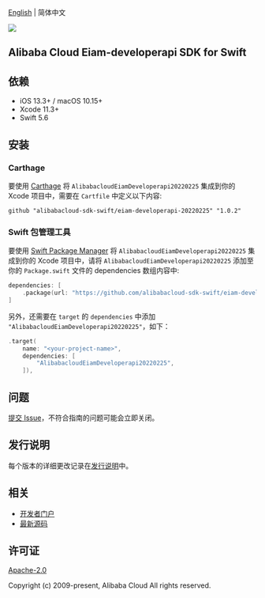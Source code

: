 [English](README.md) | 简体中文

![](https://aliyunsdk-pages.alicdn.com/icons/AlibabaCloud.svg)

## Alibaba Cloud Eiam-developerapi SDK for Swift

## 依赖

- iOS 13.3+ / macOS 10.15+
- Xcode 11.3+
- Swift 5.6

## 安装

### Carthage

要使用 [Carthage](https://github.com/Carthage/Carthage) 将 `AlibabacloudEiamDeveloperapi20220225` 集成到你的 Xcode 项目中，需要在 `Cartfile` 中定义以下内容:

```ogdl
github "alibabacloud-sdk-swift/eiam-developerapi-20220225" "1.0.2"
```

### Swift 包管理工具

要使用 [Swift Package Manager](https://swift.org/package-manager/) 将 `AlibabacloudEiamDeveloperapi20220225` 集成到你的 Xcode 项目中，请将 `AlibabacloudEiamDeveloperapi20220225` 添加至你的 `Package.swift` 文件的 dependencies 数组内容中:

```swift
dependencies: [
    .package(url: "https://github.com/alibabacloud-sdk-swift/eiam-developerapi-20220225.git", from: "1.0.2")
]
```

另外，还需要在 `target` 的 `dependencies` 中添加 `"AlibabacloudEiamDeveloperapi20220225"`，如下：

```swift
.target(
    name: "<your-project-name>",
    dependencies: [
        "AlibabacloudEiamDeveloperapi20220225",
    ]),
```

## 问题

[提交 Issue](https://github.com/alibabacloud-sdk-swift/eiam-developerapi-20220225/issues/new)，不符合指南的问题可能会立即关闭。

## 发行说明

每个版本的详细更改记录在[发行说明](./ChangeLog.txt)中。

## 相关

* [开发者门户](https://next.api.aliyun.com/home)
* [最新源码](https://github.com/alibabacloud-sdk-swift/eiam-developerapi-20220225)

## 许可证

[Apache-2.0](http://www.apache.org/licenses/LICENSE-2.0)

Copyright (c) 2009-present, Alibaba Cloud All rights reserved.
